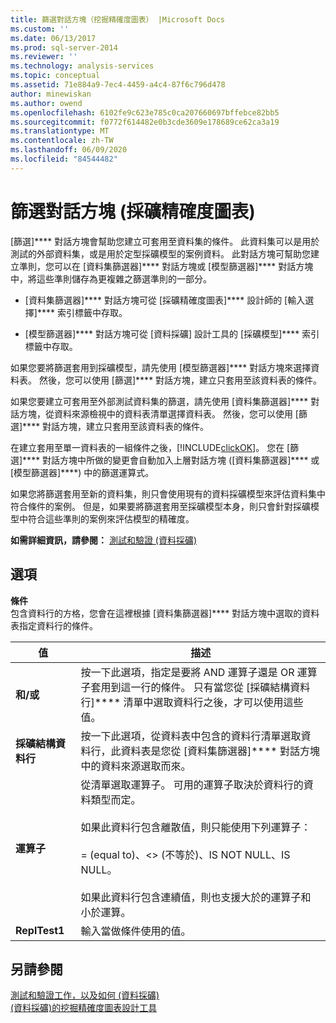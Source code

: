 ```yaml
---
title: 篩選對話方塊（挖掘精確度圖表） |Microsoft Docs
ms.custom: ''
ms.date: 06/13/2017
ms.prod: sql-server-2014
ms.reviewer: ''
ms.technology: analysis-services
ms.topic: conceptual
ms.assetid: 71e884a9-7ec4-4459-a4c4-87f6c796d478
author: minewiskan
ms.author: owend
ms.openlocfilehash: 6102fe9c623e785c0ca207660697bffebce82bb5
ms.sourcegitcommit: f0772f614482e0b3cde3609e178689ce62ca3a19
ms.translationtype: MT
ms.contentlocale: zh-TW
ms.lasthandoff: 06/09/2020
ms.locfileid: "84544482"
---
```

# <a name="filter-dialog-box-mining-accuracy-chart"></a>篩選對話方塊 (採礦精確度圖表)
  [篩選]**** 對話方塊會幫助您建立可套用至資料集的條件。 此資料集可以是用於測試的外部資料集，或是用於定型採礦模型的案例資料。 此對話方塊可幫助您建立準則，您可以在 [資料集篩選器]**** 對話方塊或 [模型篩選器]**** 對話方塊中，將這些準則儲存為更複雜之篩選準則的一部分。  
  
-   [資料集篩選器]**** 對話方塊可從 [採礦精確度圖表]**** 設計師的 [輸入選擇]**** 索引標籤中存取。  
  
-   [模型篩選器]**** 對話方塊可從 [資料採礦] 設計工具的 [採礦模型]**** 索引標籤中存取。  
  
 如果您要將篩選套用到採礦模型，請先使用 [模型篩選器]**** 對話方塊來選擇資料表。 然後，您可以使用 [篩選]**** 對話方塊，建立只套用至該資料表的條件。  
  
 如果您要建立可套用至外部測試資料集的篩選，請先使用 [資料集篩選器]**** 對話方塊，從資料來源檢視中的資料表清單選擇資料表。 然後，您可以使用 [篩選]**** 對話方塊，建立只套用至該資料表的條件。  
  
 在建立套用至單一資料表的一組條件之後，[!INCLUDE[clickOK](../includes/clickok-md.md)]。 您在 [篩選]**** 對話方塊中所做的變更會自動加入上層對話方塊 ([資料集篩選器]**** 或 [模型篩選器]****) 中的篩選運算式。  
  
 如果您將篩選套用至新的資料集，則只會使用現有的資料採礦模型來評估資料集中符合條件的案例。 但是，如果要將篩選套用至採礦模型本身，則只會針對採礦模型中符合這些準則的案例來評估模型的精確度。  
  
 **如需詳細資訊，請參閱：** [測試和驗證 &#40;資料採礦&#41;](data-mining/testing-and-validation-data-mining.md)  
  
## <a name="options"></a>選項  
 **條件**  
 包含資料行的方格，您會在這裡根據 [資料集篩選器]**** 對話方塊中選取的資料表指定資料行的條件。  
  
|值|描述|  
|-----------|-----------------|  
|**和/或**|按一下此選項，指定是要將 AND 運算子還是 OR 運算子套用到這一行的條件。 只有當您從 [採礦結構資料行]**** 清單中選取資料行之後，才可以使用這些值。|  
|**採礦結構資料行**|按一下此選項，從資料表中包含的資料行清單選取資料行，此資料表是您從 [資料集篩選器]**** 對話方塊中的資料來源選取而來。|  
|**運算子**|從清單選取運算子。 可用的運算子取決於資料行的資料類型而定。<br /><br /> 如果此資料行包含離散值，則只能使用下列運算子：<br /><br /> = (equal to)、<> (不等於)、IS NOT NULL、IS NULL。<br /><br /> 如果此資料行包含連續值，則也支援大於的運算子和小於運算。|  
|**ReplTest1**|輸入當做條件使用的值。|  
  
## <a name="see-also"></a>另請參閱  
 [測試和驗證工作，以及如何 &#40;資料採礦&#41;](data-mining/testing-and-validation-tasks-and-how-tos-data-mining.md)   
 [&#40;資料採礦&#41;的挖掘精確度圖表設計工具](mining-accuracy-chart-designer-data-mining.md)  
  
  
